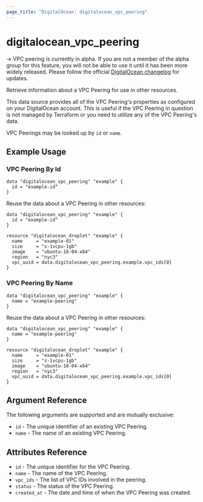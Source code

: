 ```yaml
---
page_title: "DigitalOcean: digitalocean_vpc_peering"
---
```


# digitalocean_vpc_peering

-> VPC peering is currently in alpha. If you are not a member of the alpha group for this feature, you will not be able to use it until it has been more widely released. Please follow the official [DigitalOcean changelog](https://docs.digitalocean.com/release-notes/) for updates.

Retrieve information about a VPC Peering for use in other resources.

This data source provides all of the VPC Peering's properties as configured on your 
DigitalOcean account. This is useful if the VPC Peering in question is not managed by 
Terraform or you need to utilize any of the VPC Peering's data.

VPC Peerings may be looked up by `id` or `name`.

## Example Usage

### VPC Peering By Id

```hcl
data "digitalocean_vpc_peering" "example" {
  id = "example-id"
}
```

Reuse the data about a VPC Peering in other resources:

```hcl
data "digitalocean_vpc_peering" "example" {
  id = "example-id"
}

resource "digitalocean_droplet" "example" {
  name     = "example-01"
  size     = "s-1vcpu-1gb"
  image    = "ubuntu-18-04-x64"
  region   = "nyc3"
  vpc_uuid = data.digitalocean_vpc_peering.example.vpc_ids[0]
}
```

### VPC Peering By Name

```hcl
data "digitalocean_vpc_peering" "example" {
  name = "example-peering"
}
```

Reuse the data about a VPC Peering in other resources:

```hcl
data "digitalocean_vpc_peering" "example" {
  name = "example-peering"
}

resource "digitalocean_droplet" "example" {
  name     = "example-01"
  size     = "s-1vcpu-1gb"
  image    = "ubuntu-18-04-x64"
  region   = "nyc3"
  vpc_uuid = data.digitalocean_vpc_peering.example.vpc_ids[0]
}
```

## Argument Reference

The following arguments are supported and are mutually exclusive:

* `id` - The unique identifier of an existing VPC Peering.
* `name` - The name of an existing VPC Peering.

## Attributes Reference

* `id` - The unique identifier for the VPC Peering.
* `name` - The name of the VPC Peering.
* `vpc_ids` - The list of VPC IDs involved in the peering.
* `status` - The status of the VPC Peering.
* `created_at` - The date and time of when the VPC Peering was created.
